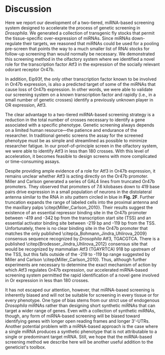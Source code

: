 # Discussion
Here we report our development of a two-tiered, miRNA-based screening system designed to accelerate the process of genetic screening in *Drosophila*. We generated a collection of transgenic fly stocks that permit the tissue-specific over-expression of miRNAs. Since miRNAs down-regulate their targets, we reasoned that miRNAs could be used for a pooling pre-screen that points the way to a much smaller list of RNAi stocks for follow-up screening than would normally be necessary. We demonstrated this screening method in the olfactory system where we identified a novel role for the transcription factor Atf3 in the expression of the socially relevant odorant receptor Or47b.

In addition, Eip93f, the only other transcription factor known to be involved in Or47b expression, is also a predicted target of some of the miRNAs that cause loss of Or47b expression. In other words, we were able to validate our screening system on a known transcription factor and rapidly (i.e., in a small number of genetic crosses) identify a previously unknown player in OR expression, Atf3.

The clear advantage to a two-tiered miRNA-based screening strategy is a reduction in the total number of crosses necessary to identify a gene associated with a specific phenotype. Genetic screening always depends on a limited human resource—the patience and endurance of the researcher. In traditional genetic screens the assay for the screened phenotype must be as simple and streamlined as possible to minimize researcher fatigue. In our proof-of-principle screen in the olfactory system, we were able to identify Atf3 in less than 180 crosses. With this level of acceleration, it becomes feasible to design screens with more complicated or time-consuming assays.

Despite providing ample evidence of a role for Atf3 in Or47b expression, it remains unclear whether Atf3 is acting directly on the Or47b promoter. Miller and Carlson generated a series of GAL4 lines from truncated Or47b promoters. They observed that promoters of 7.6 kilobases down to 419 base pairs drive expression in a small population of neurons in the distolateral antenna similar to the RNA *in situ* pattern circled in blue in **Fig. 2F**. Further truncation expands the range of labeled cells into the proximal antenna and the maxillary palps \citep{Miller_Carlson_2010}. Their results suggest the existence of an essential repressor binding site in the Or47b promoter between -419 and -342 bp from the transcription start site (TSS) and an essential activator binding site between -219 bp and -119 bp from the TSS. Unfortunately, there is no clear binding site in the Or47b promoter that matches the only published \citep{a_Bohmann_Jindra_Uhlirova_2009} consensus sequence recognized by *Drosophila* Atf3, TGACGTCA. There is a published \citep{Brodesser_Jindra_Uhlirova_2012} consensus site that would be recognized by mammalian Atf3 (TGAYRTCA) 918 bp upstream of the TSS, but this falls outside of the -219 to -119 bp range suggested by Miller and Carlson \citep{Miller_Carlson_2010}. Thus, although further experiments are necessary to determine the exact mechanism of action by which Atf3 regulates Or47b expression, our accelerated miRNA-based screening system permitted the rapid identification of a novel gene involved in Or expression in less than 180 crosses.

It has not escaped our attention, however, that miRNA-based screening is inherently biased and will not be suitable for screening in every tissue or for every phenotype. One type of bias stems from our strict use of endogenous *Drosophila* miRNAs rather than designing short synthetic miRNAs that can target a wider range of genes. Even with a collection of synthetic miRNAs, though, any form of miRNA-based screening will be biased toward identifying genes with longer open reading frames and longer 3'-UTRs. Another potential problem with a miRNA-based approach is the case where a single miRNA produces a synthetic phenotype that is not attributable to a single or predominant target mRNA. Still, we hope that the miRNA-based screening method we describe here will be another useful addition to the geneticist's toolbox.
